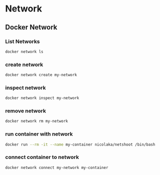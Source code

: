 # Network

## Docker Network

### List Networks

```bash
docker network ls
```

### create network

```bash
docker network create my-network
```

### inspect network

```bash
docker network inspect my-network
```

### remove network

```bash
docker network rm my-network
```

### run container with network

```bash
docker run --rm -it --name my-container nicolaka/netshoot /bin/bash
```

### connect container to network

```bash
docker network connect my-network my-container
```
